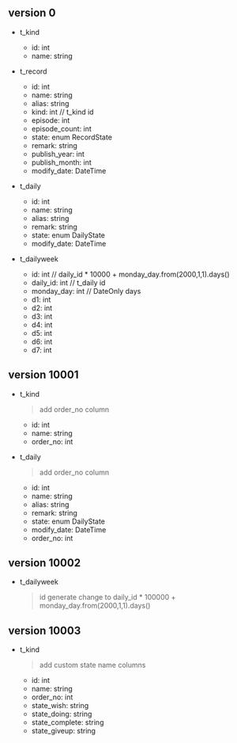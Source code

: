 ﻿## version 0
+ t_kind
  + id: int
  + name: string

+ t_record
  + id: int
  + name: string
  + alias: string
  + kind: int // t_kind id
  + episode: int
  + episode_count: int
  + state: enum RecordState
  + remark: string
  + publish_year: int
  + publish_month: int
  + modify_date: DateTime

+ t_daily
  + id: int
  + name: string
  + alias: string
  + remark: string
  + state: enum DailyState
  + modify_date: DateTime

+ t_dailyweek
  + id: int // daily_id * 10000 + monday_day.from(2000,1,1).days()
  + daily_id: int // t_daily id  + monday_day: int  // DateOnly days
  + d1: int
  + d2: int
  + d3: int
  + d4: int
  + d5: int
  + d6: int
  + d7: int


## version 10001
+ t_kind
  > add order_no column
  + id: int
  + name: string
  + order_no: int

+ t_daily
  > add order_no column
  + id: int
  + name: string
  + alias: string
  + remark: string
  + state: enum DailyState
  + modify_date: DateTime
  + order_no: int

## version 10002
+ t_dailyweek
  > id generate change to daily_id * 100000 + monday_day.from(2000,1,1).days()

## version 10003
+ t_kind
  > add custom state name columns
  + id: int
  + name: string
  + order_no: int
  + state_wish: string
  + state_doing: string
  + state_complete: string
  + state_giveup: string